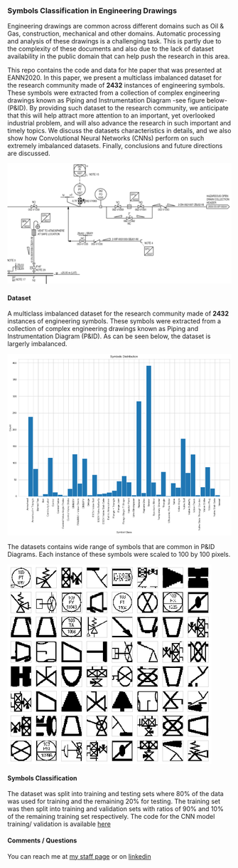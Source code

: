 ### Symbols Classification in Engineering Drawings

Engineering drawings are common across different domains such as Oil & Gas, construction, mechanical and other domains. Automatic processing and analysis of these drawings is a challenging task. This is partly due to the complexity of these documents and also due to the lack of dataset availability in the public domain that can help push the research in this area. 

This repo contains the code and data for hte paper that was presented at EANN2020. In this paper, we present a multiclass imbalanced dataset for the research community made of **2432** instances of engineering symbols. These symbols were extracted from a collection of complex engineering drawings known as Piping and Instrumentation Diagram -see figure below- (P&ID). By providing such dataset to the research community, we anticipate that this will help attract more attention to an important, yet overlooked industrial problem, and will also advance the research in such important and timely topics. We discuss the datasets characteristics in details, and we also show how Convolutional Neural Networks (CNNs) perform on such extremely imbalanced datasets. Finally, conclusions and future directions are discussed. 

![png](Figures/pid.png)

#### Dataset

A multiclass imbalanced dataset for the research community made of **2432** instances of engineering symbols. These symbols were extracted from a collection of complex engineering drawings known as Piping and Instrumentation Diagram (P&ID). As can be seen below, the dataset is largerly imbalanced. 

![png](Figures/classDist.png)


The datasets contains wide range of symbols that are common in P&ID Diagrams. Each instance of these symbols were scaled to 100 by 100 pixels. 

![png](Figures/Symbols.png)

#### Symbols Classification

The dataset was split into training and testing sets where 80% of the data was used for training and the remaining 20% for testing. The training set was then split into training and validation sets with ratios of 90% and 10% of the remaining training set respectively. The code for the CNN model training/ validation is available [here](notebook/) 
#### Comments / Questions 

You can reach me at [my staff page](https://www3.rgu.ac.uk/dmstaff/elyan-eyad) or on [linkedin](http://www.linkedin.com/in/elyan )

